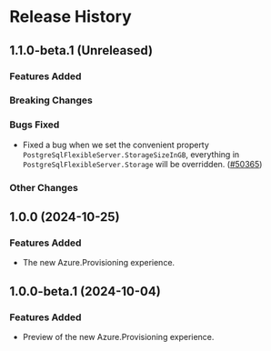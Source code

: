 # Release History

## 1.1.0-beta.1 (Unreleased)

### Features Added

### Breaking Changes

### Bugs Fixed

- Fixed a bug when we set the convenient property `PostgreSqlFlexibleServer.StorageSizeInGB`, everything in `PostgreSqlFlexibleServer.Storage` will be overridden. ([#50365](https://github.com/Azure/azure-sdk-for-net/issues/50365))

### Other Changes

## 1.0.0 (2024-10-25)

### Features Added

- The new Azure.Provisioning experience.

## 1.0.0-beta.1 (2024-10-04)

### Features Added

- Preview of the new Azure.Provisioning experience.
